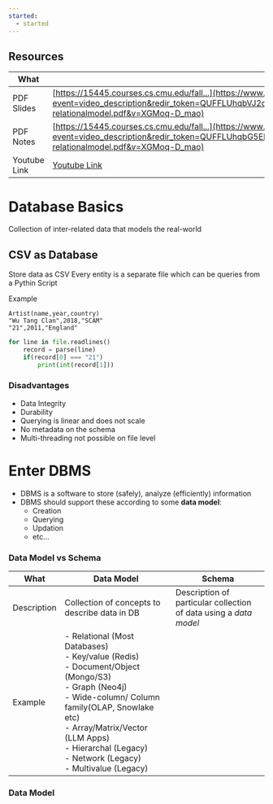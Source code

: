 ```yaml
---
started:
  - started
---
```

## Resources
| What | Link |
| ---- | ---- |
| PDF Slides | [https://15445.courses.cs.cmu.edu/fall...](https://www.youtube.com/redirect?event=video_description&redir_token=QUFFLUhqbVJ2dGlBcTNsMVhmaW5GWnZGcUdwSU5JQ3Zld3xBQ3Jtc0tuUGFLcUhmdnRLZ3BsclZpdzNGQmFnM1hKNWw1LVBoNUNvWkdFY0R0TGt0bHY4SHQtZVZ1ZnF3bDlxWnhxYWxsclBvcGVFd2RzZkVpbW9IRXUtME9MNkI2WmtZN0J1MHFwUHc3Y1lLTkRJTy1oMkZaSQ&q=https%3A%2F%2F15445.courses.cs.cmu.edu%2Ffall2023%2Fslides%2F01-relationalmodel.pdf&v=XGMoq-D_mao) |
| PDF Notes | [https://15445.courses.cs.cmu.edu/fall...](https://www.youtube.com/redirect?event=video_description&redir_token=QUFFLUhqbG5EMDlLU0RRTUlNV3JhUGlpYXhsbTl1X2ptQXxBQ3Jtc0tsQWc2SFZfUnhqLVhMbWotbXJkLXozZHU0OHVQUlF3YlNGOTFkSTE2RjJ1QVlxbUQwWVBkS0s1YUJXYmNSUjhubGl3VHJOX0RRWU8yUU5UMHN0aFQyUi1hUTVzSEJSOU52WV9GRGZLeW42Yk9zcUxLNA&q=https%3A%2F%2F15445.courses.cs.cmu.edu%2Ffall2023%2Fnotes%2F01-relationalmodel.pdf&v=XGMoq-D_mao) |
| Youtube Link | [Youtube Link](https://www.youtube.com/watch?v=uikbtpVZS2s&t=7s) |

# Database Basics



Collection of inter-related data that models the real-world

## CSV as Database

Store data as CSV
Every entity is a separate file which can be queries from a Pythin Script

Example

```csv
Artist(name,year,country)
"Wu Tang Clan",2018,"SCAM"
"21",2011,"England"

```


```python
for line in file.readlines()
	record = parse(line)
	if(record[0] === "21")
		print(int(record[1]))
```


### Disadvantages

- Data Integrity
- Durability
- Querying is linear and does not scale
- No metadata on the schema
- Multi-threading not possible on file level


# Enter DBMS


- DBMS is a software to store (safely), analyze (efficiently) information
- DBMS should support these according to some **data model**:
	- Creation
	- Querying
	- Updation
	- etc...


### Data Model vs Schema

| What | Data Model | Schema |
| ---- | ---- | ---- |
| Description | Collection of concepts to describe data in DB | Description of particular collection of data using a *data model* |
| Example | - Relational (Most Databases)<br>- Key/value (Redis)<br>- Document/Object (Mongo/S3)<br>- Graph (Neo4j)<br>- Wide-column/ Column family(OLAP, Snowlake etc)<br>- Array/Matrix/Vector (LLM Apps)<br>- Hierarchal (Legacy)<br>- Network (Legacy)<br>- Multivalue (Legacy) |  |

### Data Model